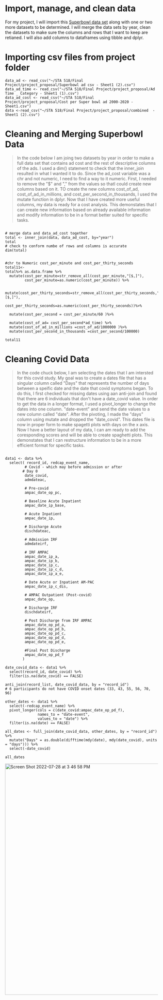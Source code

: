 # Import, manage, and clean data
For my project, I will import this [Superbowl data set](https://github.com/fivethirtyeight/superbowl-ads/blob/main/superbowl-ads.csv)
along with one or two more datasets to be determined. I will merge the data sets by year, clean the datasets to make sure the columns and rows that I want to keep are retianed. I will also add columns to dataframes using tibble and dplyr. 


# Importing csv files from project folder

```{r upload files}
data_ad <- read_csv("~/STA 518/Final Project/project_proposal/Superbowl ad csv - Sheet1 (2).csv")
data_ad_time <- read_csv("~/STA 518/Final Project/project_proposal/Ad  Time _ Category - Sheet1 (1).csv")
data_ad_cost <- read_csv("~/STA 518/Final Project/project_proposal/Cost per Super bowl ad 2000-2020 - Sheet1.csv")
data <-read_csv("~/STA 518/Final Project/project_proposal/combined  - Sheet1 (2).csv")
```

# Cleaning and Merging Superbowl Data
> In the code below I am joing two datasets by year in order to make a full data set that contains ad cost and the rest of descriptive columns of the ads.  I used a dim() statement to check that the inner_join resulted in what I wanted it to do. Since the ad_cost variable was a chr and not numeric, I need to find a way to it numeric. First, I needed to remove the "$" and "," from the values so thatI could create new columns based on it. TO create the new columns cost_of_ad, cost_of_ad_in_millions, and cost_per_second_in_thousands, I used the mutate function in dplyr. Now that I have created more useful columns, my data is ready for a cost analysis. This demonstates that I can create new information based on already available information and modify information to be in a format better suited for specific tasks.

```{r joining two data sets }

# merge data and data_ad_cost together 
total <- inner_join(data, data_ad_cost, by="year")
total
# check to conform numbe of rows and columns is accurate
dim(total)


#chr to Numeric cost_per_minute and cost_per_thirty_seconds
total11<-
total%>% as.data.frame %>%
  mutate(cost_per_minute=str_remove_all(cost_per_minute,"[$,]"),
         cost_per_minute=as.numeric(cost_per_minute)) %>%

  mutate(cost_per_thirty_seconds=str_remove_all(cost_per_thirty_seconds,"[$,]"),
        cost_per_thirty_seconds=as.numeric(cost_per_thirty_seconds))%>%
  
  mutate(cost_per_second = cost_per_minute/60 )%>%
  
  mutate(cost_of_ad= cost_per_second*ad_time) %>%
  mutate(cost_of_ad_in_millions =cost_of_ad/1000000 )%>%
  mutate(cost_per_second_in_thousands =cost_per_second/100000)
  
total11

```

# Cleaning Covid Data
> In the code chuck below, I am selecting the dates that I am intersted for this covid study. My goal was to create a dates file that has a singular column called "Days" that represents the number of days between a speific date and the date that covid symptoms began. To do this, I first checked for missing dates using aan anti-join and found that there are 6 individuals that don't have a date_covid value. In order to get the data in a longer format, I used a pivot_longer to change the dates into one column. "date-event" and send the date values to a new column called "date". After the pivoting, I made the "days" column using mutate and dropped the "date_covid". This dates file is now in proper form to make spagetti plots with days on the x axis. Now I have a better layout of my data, I can am ready to add the coresponding scores and will be able to create spaghetti plots. This demonstates that I can restructure information to be in a more efficient format for specific tasks.

```{r Creating Dates File}

data1 <- data %>% 
  select( record_id, redcap_event_name,
         # Covid - which may before admission or after
        # Day 0
         date_covid, 
         admdateac,
         
         # Pre-covid
         ampac_date_op_pc, 
         
         # Baseline Acute Inpatient
         ampac_date_ip_base,
         
         # Acute Inpatient
         ampac_date_ip,
         
         # Discharge Acute
         dischdateac,
         
         # Admission IRF
         admdateirf,
         
         # IRF AMPAC
         ampac_date_ip_a,
         ampac_date_ip_b,
         ampac_date_ip_c,
         ampac_date_ip_c_d,
         ampac_date_ip_a_e,
        
         # Date Acute or Inpatient AM-PAC
         ampac_date_ip_c_dis,
         
         # AMPAC Outpatient (Post-covid)
         ampac_date_op,
         
         # Discharge IRF
         dischdateirf,
         
         # Post Discharge from IRF AMPAC
         ampac_date_op_pd_a,
         ampac_date_op_pd_b,
         ampac_date_op_pd_c,
         ampac_date_op_pd_d,
         ampac_date_op_pd_e,
         
         #Final Post Discharge
         ampac_date_op_pd_f
        )

date_covid_data <- data1 %>% 
  select(record_id, date_covid) %>% 
  filter(is.na(date_covid) == FALSE)

anti_join(record_list, date_covid_data, by = "record_id")
# 6 participants do not have COVID onset dates (33, 43, 55, 56, 70, 96)

other_dates <- data1 %>% 
  select(-redcap_event_name) %>% 
  pivot_longer(cols = c(date_covid:ampac_date_op_pd_f),
               names_to = "date-event",
               values_to = "date") %>% 
  filter(is.na(date) == FALSE)

all_dates <- full_join(date_covid_data, other_dates, by = "record_id") %>% 
  mutate("Days" = as.double(difftime(mdy(date), mdy(date_covid), units = "days"))) %>% 
  select(-date_covid)

all_dates
```
<img width="759" alt="Screen Shot 2022-07-28 at 3 46 58 PM" src="https://user-images.githubusercontent.com/105231104/181624497-10d80f9d-d134-4217-93ce-5642e08e2ffe.png">



